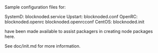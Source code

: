 Sample configuration files for:

SystemD: blocknoded.service
Upstart: blocknoded.conf
OpenRC:  blocknoded.openrc
         blocknoded.openrcconf
CentOS:  blocknoded.init

have been made available to assist packagers in creating node packages here.

See doc/init.md for more information.
